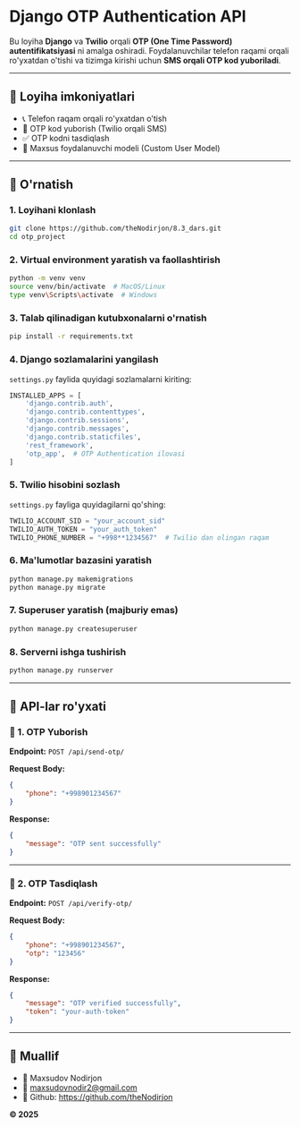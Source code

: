 # Django OTP Authentication API

Bu loyiha **Django** va **Twilio** orqali **OTP (One Time Password) autentifikatsiyasi** ni amalga oshiradi. Foydalanuvchilar telefon raqami orqali ro'yxatdan o'tishi va tizimga kirishi uchun **SMS orqali OTP kod yuboriladi**.

---

## 📌 Loyiha imkoniyatlari
- 📞 Telefon raqam orqali ro'yxatdan o'tish
- 🔑 OTP kod yuborish (Twilio orqali SMS)
- ✅ OTP kodni tasdiqlash
- 🔐 Maxsus foydalanuvchi modeli (Custom User Model)

---

## 🚀 O'rnatish

### 1. **Loyihani klonlash**
```bash
git clone https://github.com/theNodirjon/8.3_dars.git
cd otp_project
```

### 2. **Virtual environment yaratish va faollashtirish**
```bash
python -m venv venv
source venv/bin/activate  # MacOS/Linux
type venv\Scripts\activate  # Windows
```

### 3. **Talab qilinadigan kutubxonalarni o'rnatish**
```bash
pip install -r requirements.txt
```

### 4. **Django sozlamalarini yangilash**
`settings.py` faylida quyidagi sozlamalarni kiriting:

```python
INSTALLED_APPS = [
    'django.contrib.auth',
    'django.contrib.contenttypes',
    'django.contrib.sessions',
    'django.contrib.messages',
    'django.contrib.staticfiles',
    'rest_framework',
    'otp_app',  # OTP Authentication ilovasi
]
```

### 5. **Twilio hisobini sozlash**
`settings.py` fayliga quyidagilarni qo'shing:
```python
TWILIO_ACCOUNT_SID = "your_account_sid"
TWILIO_AUTH_TOKEN = "your_auth_token"
TWILIO_PHONE_NUMBER = "+998**1234567"  # Twilio dan olingan raqam
```

### 6. **Ma'lumotlar bazasini yaratish**
```bash
python manage.py makemigrations
python manage.py migrate
```

### 7. **Superuser yaratish (majburiy emas)**
```bash
python manage.py createsuperuser
```

### 8. **Serverni ishga tushirish**
```bash
python manage.py runserver
```

---

## 📡 API-lar ro'yxati

### 🔹 1. **OTP Yuborish**
**Endpoint:** `POST /api/send-otp/`

**Request Body:**
```json
{
    "phone": "+998901234567"
}
```

**Response:**
```json
{
    "message": "OTP sent successfully"
}
```

---

### 🔹 2. **OTP Tasdiqlash**
**Endpoint:** `POST /api/verify-otp/`

**Request Body:**
```json
{
    "phone": "+998901234567",
    "otp": "123456"
}
```

**Response:**
```json
{
    "message": "OTP verified successfully",
    "token": "your-auth-token"
}
```

---

## 📜 Muallif
- 👤 Maxsudov Nodirjon 
- 📧 maxsudovnodir2@gmail.com
- 🔗 Github: https://github.com/theNodirjon

**© 2025**


